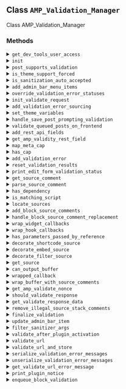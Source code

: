 ## Class `AMP_Validation_Manager`

Class AMP_Validation_Manager

### Methods
<details>
<summary><code>get_dev_tools_user_access</code></summary>

```php
static private get_dev_tools_user_access()
```

Get dev tools user access service.


</details>
<details>
<summary><code>init</code></summary>

```php
static public init()
```

Initialize.


</details>
<details>
<summary><code>post_supports_validation</code></summary>

```php
static public post_supports_validation( $post )
```

Determine if a post supports AMP validation.


</details>
<details>
<summary><code>is_theme_support_forced</code></summary>

```php
static public is_theme_support_forced()
```

Determine whether AMP theme support is forced via the amp_validate query param.


</details>
<details>
<summary><code>is_sanitization_auto_accepted</code></summary>

```php
static public is_sanitization_auto_accepted( $error = null )
```

Return whether sanitization is initially accepted (by default) for newly encountered validation errors.

To reject all new validation errors by default, a filter can be used like so:
     add_filter( &#039;amp_validation_error_default_sanitized&#039;, &#039;__return_false&#039; );
 Whether or not a validation error is then actually sanitized is the ultimately determined by the `amp_validation_error_sanitized` filter.


</details>
<details>
<summary><code>add_admin_bar_menu_items</code></summary>

```php
static public add_admin_bar_menu_items( $wp_admin_bar )
```

Add menu items to admin bar for AMP.

When on a non-AMP response (transitional mode), then the admin bar item should include: - Icon: LINK SYMBOL when AMP not known to be invalid and sanitization is not forced, or CROSS MARK when AMP is known to be valid. - Parent admin item and first submenu item: link to AMP version. - Second submenu item: link to validate the URL.
 When on transitional AMP response: - Icon: CHECK MARK if no unaccepted validation errors on page, or WARNING SIGN if there are unaccepted validation errors which are being forcibly sanitized.         Otherwise, if there are unsanitized validation errors then a redirect to the non-AMP version will be done. - Parent admin item and first submenu item: link to non-AMP version. - Second submenu item: link to validate the URL.
 When on AMP-first response: - Icon: CHECK MARK if no unaccepted validation errors on page, or WARNING SIGN if there are unaccepted validation errors. - Parent admin and first submenu item: link to validate the URL.


</details>
<details>
<summary><code>override_validation_error_statuses</code></summary>

```php
static public override_validation_error_statuses()
```

Override validation error statuses (when requested).

When a query var is present along with the required nonce, override the status of the status of the invalid markup as requested.


</details>
<details>
<summary><code>init_validate_request</code></summary>

```php
static public init_validate_request()
```

Initialize a validate request.

This function is called as early as possible, at the plugins_loaded action, to see if the current request is to validate the response. If the validate query arg is absent, then this does nothing. If the query arg is present, but the value is not a valid auth key, then wp_send_json() is invoked to short-circuit with a failure. Otherwise, the static $is_validate_request variable is set to true.


</details>
<details>
<summary><code>add_validation_error_sourcing</code></summary>

```php
static public add_validation_error_sourcing()
```

Add hooks for doing determining sources for validation errors during preprocessing/sanitizing.


</details>
<details>
<summary><code>set_theme_variables</code></summary>

```php
static public set_theme_variables()
```

Set theme variables.


</details>
<details>
<summary><code>handle_save_post_prompting_validation</code></summary>

```php
static public handle_save_post_prompting_validation( $post_id )
```

Handle save_post action to queue re-validation of the post on the frontend.

This is intended to only apply to post edits made in the classic editor.


</details>
<details>
<summary><code>validate_queued_posts_on_frontend</code></summary>

```php
static public validate_queued_posts_on_frontend()
```

Validate the posts pending frontend validation.


</details>
<details>
<summary><code>add_rest_api_fields</code></summary>

```php
static public add_rest_api_fields()
```

Adds fields to the REST API responses, in order to display validation errors.


</details>
<details>
<summary><code>get_amp_validity_rest_field</code></summary>

```php
static public get_amp_validity_rest_field( $post_data, $field_name, $request )
```

Adds a field to the REST API responses to display the validation status.

First, get existing errors for the post. If there are none, validate the post and return any errors.


</details>
<details>
<summary><code>map_meta_cap</code></summary>

```php
static public map_meta_cap( $caps, $cap )
```

Map the amp_validate meta capability to the primitive manage_options capability.

Using a meta capability allows a site to customize which users get access to perform validation.


</details>
<details>
<summary><code>has_cap</code></summary>

```php
static public has_cap( $user = null )
```

Whether the user has the required capability to validate.

Checks for permissions before validating.


</details>
<details>
<summary><code>add_validation_error</code></summary>

```php
static public add_validation_error( array $error, array $data = array() )
```

Add validation error.


</details>
<details>
<summary><code>reset_validation_results</code></summary>

```php
static public reset_validation_results()
```

Reset the stored removed nodes and attributes.

After testing if the markup is valid, these static values will remain. So reset them in case another test is needed.


</details>
<details>
<summary><code>print_edit_form_validation_status</code></summary>

```php
static public print_edit_form_validation_status( $post )
```

Checks the AMP validity of the post content.

If it&#039;s not valid AMP, it displays an error message above the &#039;Classic&#039; editor.
 This is essentially a PHP implementation of ampBlockValidation.handleValidationErrorsStateChange() in JS.


</details>
<details>
<summary><code>get_source_comment</code></summary>

```php
static public get_source_comment( array $source, $is_start = true )
```

Get source start comment.


</details>
<details>
<summary><code>parse_source_comment</code></summary>

```php
static public parse_source_comment( \DOMComment $comment )
```

Parse source comment.


</details>
<details>
<summary><code>has_dependency</code></summary>

```php
static protected has_dependency( \WP_Dependencies $dependencies, $current_handle, $dependency_handle )
```

Recursively determine if a given dependency depends on another.


</details>
<details>
<summary><code>is_matching_script</code></summary>

```php
static protected is_matching_script( \DOMElement $element, $script_handle )
```

Determine if a script element matches a given script handle.


</details>
<details>
<summary><code>locate_sources</code></summary>

```php
static public locate_sources( \DOMNode $node )
```

Walk back tree to find the open sources.


</details>
<details>
<summary><code>add_block_source_comments</code></summary>

```php
static public add_block_source_comments( $content )
```

Add block source comments.


</details>
<details>
<summary><code>handle_block_source_comment_replacement</code></summary>

```php
static protected handle_block_source_comment_replacement( $matches )
```

Handle block source comment replacement.


</details>
<details>
<summary><code>wrap_widget_callbacks</code></summary>

```php
static public wrap_widget_callbacks()
```

Wrap callbacks for registered widgets to keep track of queued assets and the source for anything printed for validation.


</details>
<details>
<summary><code>wrap_hook_callbacks</code></summary>

```php
static public wrap_hook_callbacks( $hook )
```

Wrap filter/action callback functions for a given hook.

Wrapped callback functions are reset to their original functions after invocation. This runs at the &#039;all&#039; action. The shutdown hook is excluded.


</details>
<details>
<summary><code>has_parameters_passed_by_reference</code></summary>

```php
static protected has_parameters_passed_by_reference( $reflection )
```

Determine whether the given reflection method/function has params passed by reference.


</details>
<details>
<summary><code>decorate_shortcode_source</code></summary>

```php
static public decorate_shortcode_source( $output, $tag )
```

Filters the output created by a shortcode callback.


</details>
<details>
<summary><code>decorate_embed_source</code></summary>

```php
static public decorate_embed_source( $output, $url, $attr )
```

Filters the output created by embeds.


</details>
<details>
<summary><code>decorate_filter_source</code></summary>

```php
static public decorate_filter_source( $value )
```

Wraps output of a filter to add source stack comments.


</details>
<details>
<summary><code>get_source</code></summary>

```php
static public get_source( $callback )
```

Gets the plugin or theme of the callback, if one exists.


</details>
<details>
<summary><code>can_output_buffer</code></summary>

```php
static public can_output_buffer()
```

Check whether or not output buffering is currently possible.

This is to guard against a fatal error: &quot;ob_start(): Cannot use output buffering in output buffering display handlers&quot;.


</details>
<details>
<summary><code>wrapped_callback</code></summary>

```php
static public wrapped_callback( $callback )
```

Wraps a callback in comments if it outputs markup.

If the sanitizer removes markup, this indicates which plugin it was from. The call_user_func_array() logic is mainly copied from WP_Hook:apply_filters().


</details>
<details>
<summary><code>wrap_buffer_with_source_comments</code></summary>

```php
static public wrap_buffer_with_source_comments( $output )
```

Wrap output buffer with source comments.

A key reason for why this is a method and not a closure is so that the can_output_buffer method will be able to identify it by name.


</details>
<details>
<summary><code>get_amp_validate_nonce</code></summary>

```php
static public get_amp_validate_nonce()
```

Get nonce for performing amp_validate request.

The returned nonce is irrespective of the authenticated user.


</details>
<details>
<summary><code>should_validate_response</code></summary>

```php
static public should_validate_response()
```

Whether the request is to validate URL for validation errors.

All AMP responses get validated, but when the amp_validate query parameter is present, then the source information for each validation error is captured and the validation results are returned as JSON instead of the AMP HTML page.


</details>
<details>
<summary><code>get_validate_response_data</code></summary>

```php
static public get_validate_response_data( $sanitization_results )
```

Get response data for a validate request.


</details>
<details>
<summary><code>remove_illegal_source_stack_comments</code></summary>

```php
static public remove_illegal_source_stack_comments( Document $dom )
```

Remove source stack comments which appear inside of script and style tags.

HTML comments that appear inside of script and style elements get parsed as text content. AMP does not allow such HTML comments to appear inside of CDATA, resulting in validation errors to be emitted when validating a page that happens to have source stack comments output when generating JSON data (e.g. All in One SEO). Additionally, when source stack comments are output inside of style elements the result can either be CSS parse errors or incorrect stylesheet sizes being reported due to the presence of the source stack comments. So to prevent these issues from occurring, the source stack comments need to be removed from the document prior to sanitizing.


</details>
<details>
<summary><code>finalize_validation</code></summary>

```php
static public finalize_validation( Document $dom )
```

Finalize validation.


</details>
<details>
<summary><code>update_admin_bar_item</code></summary>

```php
static private update_admin_bar_item( Document $dom, $total_count, $kept_count, $unreviewed_count )
```

Override AMP status in admin bar set in \AMP_Validation_Manager::add_admin_bar_menu_items() when there are validation errors which have not been explicitly accepted.


</details>
<details>
<summary><code>filter_sanitizer_args</code></summary>

```php
static public filter_sanitizer_args( $sanitizers )
```

Adds the validation callback if front-end validation is needed.


</details>
<details>
<summary><code>validate_after_plugin_activation</code></summary>

```php
static public validate_after_plugin_activation()
```

Validates the latest published post.


</details>
<details>
<summary><code>validate_url</code></summary>

```php
static public validate_url( $url )
```

Validates a given URL.

The validation errors will be stored in the validation status custom post type, as well as in a transient.


</details>
<details>
<summary><code>validate_url_and_store</code></summary>

```php
static public validate_url_and_store( $url, $post = null )
```

Validate URL and store result.


</details>
<details>
<summary><code>serialize_validation_error_messages</code></summary>

```php
static public serialize_validation_error_messages( $messages )
```

Serialize validation error messages.

In order to safely pass validation error messages through redirects with query parameters, they must be serialized with a HMAC for security. The messages contain markup so the HMAC prevents tampering.


</details>
<details>
<summary><code>unserialize_validation_error_messages</code></summary>

```php
static public unserialize_validation_error_messages( $serialized )
```

Unserialize validation error messages.


</details>
<details>
<summary><code>get_validate_url_error_message</code></summary>

```php
static public get_validate_url_error_message( $error_code, $error_message = '' )
```

Get error message for a validate URL failure.


</details>
<details>
<summary><code>print_plugin_notice</code></summary>

```php
static public print_plugin_notice()
```

On activating a plugin, display a notice if a plugin causes an AMP validation error.


</details>
<details>
<summary><code>enqueue_block_validation</code></summary>

```php
static public enqueue_block_validation()
```

Enqueues the block validation script.


</details>
